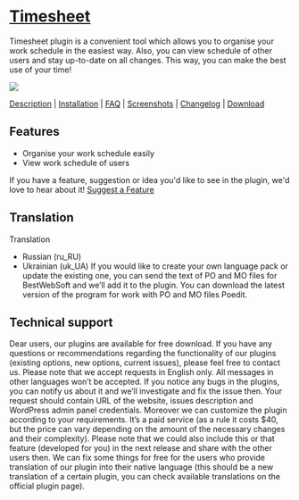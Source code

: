 <a href="http://bestwebsoft.com/products/timesheet/" target=_blank>Timesheet</a>
=================================================================================

Timesheet plugin is a convenient tool which allows you to organise your work schedule in the easiest way. Also, you can view schedule of other users and stay up-to-date on all changes. This way, you can make the best use of your time!

<img src="http://bestwebsoft.com/wp-content/uploads/2016/06/timesheet-banner-website.jpg" />

<a href="http://bestwebsoft.com/plugin/timesheet/#description" target=_blank>Description</a> | 
<a href="http://bestwebsoft.com/plugin/timesheet/#installation" target=_blank>Installation</a> | 
<a href="http://bestwebsoft.com/plugin/timesheet/#faq" target=_blank>FAQ</a> | 
<a href="http://bestwebsoft.com/plugin/timesheet/#screenshots" target=_blank>Screenshots</a> | 
<a href="http://bestwebsoft.com/plugin/timesheet/#changelog" target=_blank>Changelog</a> | 
<a href="http://bestwebsoft.com/plugin/timesheet/#download" target=_blank>Download</a>

Features
--------------------------------------------------------------------------------
* Organise your work schedule easily
* View work schedule of users

If you have a feature, suggestion or idea you'd like to see in the plugin, we'd love to hear about it! <a href="http://support.bestwebsoft.com/hc/en-us/requests/new" target="_blank">Suggest a Feature</a>

Translation
---------------------------------------------------------------------------------
Translation
* Russian (ru_RU)
* Ukrainian (uk_UA)
If you would like to create your own language pack or update the existing one, you can send the text of PO and MO files for BestWebSoft and we’ll add it to the plugin. You can download the latest version of the program for work with PO and MO files Poedit.

Technical support
---------------------------------------------------------------------------------
Dear users, our plugins are available for free download. If you have any questions or recommendations regarding the functionality of our plugins (existing options, new options, current issues), please feel free to contact us. Please note that we accept requests in English only. All messages in other languages won’t be accepted.
If you notice any bugs in the plugins, you can notify us about it and we’ll investigate and fix the issue then. Your request should contain URL of the website, issues description and WordPress admin panel credentials.
Moreover we can customize the plugin according to your requirements. It’s a paid service (as a rule it costs $40, but the price can vary depending on the amount of the necessary changes and their complexity). Please note that we could also include this or that feature (developed for you) in the next release and share with the other users then.
We can fix some things for free for the users who provide translation of our plugin into their native language (this should be a new translation of a certain plugin, you can check available translations on the official plugin page).
